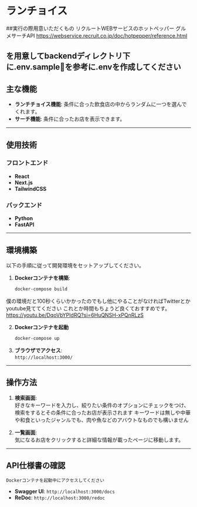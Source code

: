 # ランチョイス

##実行の際用意いただくもの
リクルートWEBサービスのホットペッパー グルメサーチAPI
https://webservice.recruit.co.jp/doc/hotpepper/reference.html

を用意してbackendディレクトリ下に.env.sampleを参考に.envを作成してください
---

## 主な機能

- **ランチチョイス機能**: 条件に合った飲食店の中からランダムに一つを選んでくれます。
- **サーチ機能**: 条件に合ったお店を表示できます。  

---

## 使用技術

### フロントエンド

- **React**
- **Next.js**
- **TailwindCSS**

### バックエンド

- **Python**
- **FastAPI**

---

## 環境構築

以下の手順に従って開発環境をセットアップしてください。

1. **Dockerコンテナを構築**:
   ```zsh
   docker-compose build

僕の環境だと100秒くらいかかったのでもし他にやることがなければTwitterとかyoutube見ててください
これとか時間もちょうど良くておすすめです。https://youtu.be/DqoVbYPIdRQ?si=6HuQNSH-xPQnRLzS

2. **Dockerコンテナを起動**
    ```zsh
    docker-compose up 
3. **ブラウザでアクセス**:  
   `http://localhost:3000/`
---

## 操作方法

1. **検索画面**:  
   好きなキーワードを入力し、絞りたい条件のオプションにチェックをつけ、検索をするとその条件に合ったお店が表示されます
   キーワードは無しや中華や和食といったジャンルでも、肉や魚などのアバウトなものでも構いません

2. **一覧画面**:  
   気になるお店をクリックすると詳細な情報が載ったページに移動します。

---

## API仕様書の確認
    Dockerコンテナを起動中にアクセスしてください

- **Swagger UI**:
  `http://localhost:3000/docs`
- **ReDoc**:
  `http://localhost:3000/redoc`
